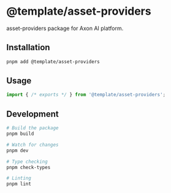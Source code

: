 # @template/asset-providers

asset-providers package for Axon AI platform.

## Installation

```bash
pnpm add @template/asset-providers
```

## Usage

```typescript
import { /* exports */ } from '@template/asset-providers';
```

## Development

```bash
# Build the package
pnpm build

# Watch for changes
pnpm dev

# Type checking
pnpm check-types

# Linting
pnpm lint
```
